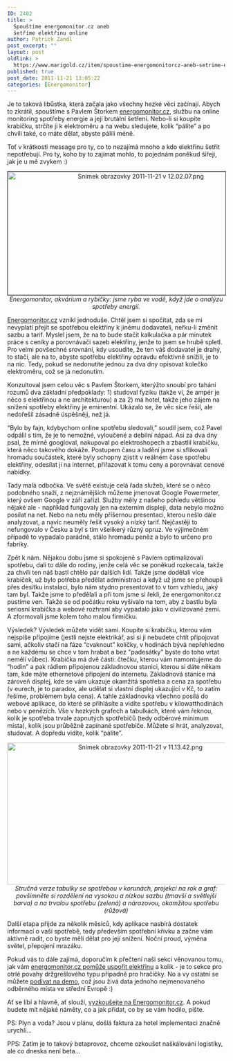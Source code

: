 ```yaml
---
ID: 2402
title: >
  Spouštíme energomonitor.cz aneb
  šetříme elektřinu online
author: Patrick Zandl
post_excerpt: ""
layout: post
oldlink: >
  https://www.marigold.cz/item/spoustime-energomonitorcz-aneb-setrime-elektrinu-online
published: true
post_date: 2011-11-21 13:05:22
categories: [Energomonitor]
---
```

Je to taková libůstka, která začala jako všechny hezké věci začínají. Abych to zkrátil, spouštíme s Pavlem Štorkem <a href="http://www.energomonitor.cz/?utm_source=Marigold&utm_medium=text&utm_campaign=Start">energomonitor.cz</a>, službu na online monitoring spotřeby energie a její brutální šetření. Nebo-li si koupíte krabičku, strčíte ji k elektroměru a na webu sledujete, kolik “pálíte” a po chvíli také, co máte dělat, abyste pálili méně. 

Toť v krátkosti message pro ty, co to nezajímá mnoho a kdo elektřinu šetřit nepotřebují. Pro ty, koho by to zajímat mohlo, to pojednám poněkud šířeji, jak je u mě zvykem :)

<div style="text-align:center;"><a href="http://www.energomonitor.cz/?utm_source=Marigold&utm_medium=text&utm_campaign=Akvarium"><img src="http://www.marigold.cz/wp-content/uploads/snimek-obrazovky-2011-11-21-v120207.png" alt="Snímek obrazovky 2011-11-21 v 12.02.07.png" border="1" width="600" height="285" /></a><br /><em>Energomonitor, akvárium a rybičky: jsme ryba ve vodě, když jde o analýzu spotřeby energií.</em></div>

<a href="http://www.energomonitor.cz/?utm_source=Marigold&utm_medium=text&utm_campaign=Start">Energomonitor.cz</a> vznikl jednoduše. Chtěl jsem si spočítat, zda se mi nevyplatí přejít se spotřebou elektřiny k jinému dodavateli, neřku-li změnit sazbu a tarif. Myslel jsem, že na to bude stačit kalkulačka a pár minutek práce s ceníky a porovnávači sazeb elektřiny, jenže to jsem se hrubě spletl. Pro velmi povšechné srovnání, kdy usoudíte, že ten váš dodavatel je drahý, to stačí, ale na to, abyste spotřebu elektřiny opravdu efektivně snížili, je to na nic. Tedy, pokud se nedonutíte jednou za dva dny opisovat kolečko elektroměru, což se já nedonutím. 

Konzultoval jsem celou věc s Pavlem Štorkem, kterýžto snoubí pro tahání rozumů dva základní předpoklady: 1) studoval fyziku (takže ví, že ampér je něco s elektřinou a ne architekturou) a za 2) má hotel, takže jeho zájem na snížení spotřeby elektřiny je eminentní. Ukázalo se, že věc sice řešil, ale nedořešil zásadně úspěšněji, než já. 

“Bylo by fajn, kdybychom online spotřebu sledovali,” soudil jsem, což Pavel odpálil s tím, že je to nemožné, vyloučené a debilní nápad. Asi za dva dny psal, že mírně googloval, nakupoval po elektroshopech a zbastlil krabičku, která něco takového dokáže. Postupem času a ladění jsme si sflikovali hromadu součástek, které byly schopny zjistit v reálném čase spotřebu elektřiny, odesílat ji na internet, přiřazovat k tomu ceny a porovnávat cenové nabídky. 

Tady malá odbočka. Ve světě existuje celá řada služeb, které se o něco podobného snaží, z nejznámějších můžeme jmenovat Google Powermeter, který ovšem Google v září zařízl. Služby měly z našeho pohledu většinou nějaké ale - například fungovaly jen na externím displeji, data nebylo možno posílat na net. Nebo na netu měly příšernou presentaci, kterou nešlo dále analyzovat, a navíc neuměly řešit vysoký a nízký tarif. Nejčastěji to nefungovalo v Česku a byl s tím všelikerý různý opruz. Ve výjimečném případě to vypadalo parádně, stálo hromadu peněz a bylo to určeno pro fabriky. 

Zpět k nám. Nějakou dobu jsme si spokojeně s Pavlem optimalizovali spotřebu, dali to dále do rodiny, jenže celá věc se poněkud rozkecala, takže za chvíli ten náš bastl chtělo pár dalších lidí. Takže jsme dodělali více krabiček, už bylo potřeba předělat administraci a když už jsme se přehoupli přes desítku instalací, bylo nám stydno presentovat to v tom vzhledu, jaký tam byl. Takže jsme to předělali a při tom jsme si řekli, že energomonitor.cz pustíme ven. Takže se od počátku roku vyšívalo na tom, aby z bastlu byla seriosní krabička a webové rozhraní aby vypadalo jako v civilizované zemi. A zformovali jsme kolem toho malou firmičku.

Výsledek? Výsledek můžete vidět sami. Koupíte si krabičku, kterou vám nejspíše připojíme (jestli nejste elektrikář, asi si ji nebudete chtít připojovat sami, ačkoliv stačí na fáze “cvaknout” kolíčky, v hodinách bývá nepřehledno a ne každému se chce v tom hrabat a bez "padesátky" byste do toho vrtat neměli vůbec). Krabička má dvě části: čtečku, kterou vám namontujeme do “hodin” a pak rádiem připojenou základnovou stanici, kterou si dáte někam tam, kde máte ethernetové připojení do internetu. Základnová stanice má zároveň displej, kde se vám ukazuje okamžitá spotřeba a cena za spotřebu (v eurech, je to paradox, ale udělat si vlastní displej ukazující v Kč, to zatím řešíme, problémem byla cena). A tahle základnovka všechno posílá do webové aplikace, do které se přihlásíte a vidíte spotřebu v kilowatthodinách nebo v penězích. Vše v hezkých grafech a tabulkách, které vám řeknou, kolik je spotřeba trvale zapnutých spotřebičů (tedy odběrové minimum místa), kolik jsou průběžně zapínané spotřebiče. Můžete si hrát, analyzovat, studovat. A dopředu vidíte, kolik “pálíte”.

<div style="text-align:center;"><img src="http://www.marigold.cz/wp-content/uploads/snimek-obrazovky-2011-11-21-v111342.png" alt="Snímek obrazovky 2011-11-21 v 11.13.42.png" border="0" width="600" height="328" /><br /><em>Stručná verze tabulky se spotřebou v korunách, projekcí na rok a graf: povšimněte si rozdělení na vysokou a nízkou sazbu (tmavší a světlejší barva) a na trvalou spotřebu (zelená) a nárazovou, okamžitou spotřebu (růžová)</em></div>

Další etapa přijde za několik měsíců, kdy aplikace nasbírá dostatek informací o vaší spotřebě, tedy především spotřební křivku a začne vám aktivně radit, co byste měli dělat pro její snížení. Noční proud, výměna světel, přepojení mrazáku. 

Pokud vás to dále zajímá, doporučím k přečtení naši sekci věnovanou tomu, jak vám <a href="http://www.energomonitor.cz/cim-se-setri/?utm_source=Marigold&utm_medium=text&utm_campaign=KolikUsetrit">energomonitor.cz pomůže uspořit elektřinu</a> a kolik - je to sekce pro otrlé povahy držgrešlového typu případně pro hračičky. No a vy ostatní se můžete <a href="http://www.energomonitor.cz/demo/?utm_source=Marigold&utm_medium=text&utm_campaign=Demo">podívat na demo</a>, což jsou živá data jednoho nejmenovaného odběrného místa ve střední Evropě :)

Ať se líbí a hlavně, ať slouží, <a href="http://www.energomonitor.cz/?utm_source=Marigold&utm_medium=text&utm_campaign=Start">vyzkoušejte na Energomonitor.cz</a>. A pokud budete mít nějaké náměty, co a jak přidat, co by se vám hodilo, pište. 

PS: Plyn a voda? Jsou v plánu, došlá faktura za hotel implementaci značně urychlí...

PPS: Zatím je to takový betaprovoz, chceme ozkoušet naškálování logistiky, ale co dneska není beta…